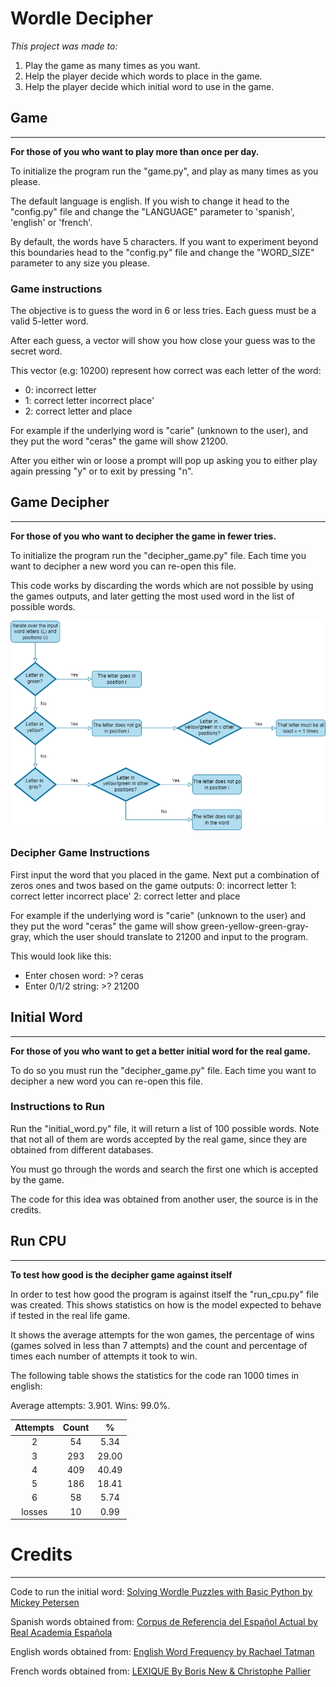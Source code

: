 # Wordle Decipher

*This project was made to:*
1. Play the game as many times as you want.
2. Help the player decide which words to place in the game.
3. Help the player decide which initial word to use in the game.


## Game

---

**For those of you who want to play more than once per day.**

To initialize the program run the "game.py", and play as many times as you please.

The default language is english. If you wish to change it head to the "config.py" file and change 
the "LANGUAGE" parameter to 'spanish', 'english' or 'french'.

By default, the words have 5 characters. If you want to experiment beyond this boundaries
 head to the "config.py" file and change the "WORD_SIZE" parameter to any size you please.


### Game instructions
The objective is to guess the word in 6 or less tries.
Each guess must be a valid 5-letter word.

After each guess, a vector will show you how close your guess was to the secret word.

This vector (e.g: 10200) represent how correct was each letter of the word:
* 0: incorrect letter
* 1: correct letter incorrect place'
* 2: correct letter and place

For example if the underlying word is "carie" (unknown to the user), and they put the 
word "ceras" the game will show 21200.

After you either win or loose a prompt will pop up asking you to either play again
pressing "y" or to exit by pressing "n".


## Game Decipher

---

**For those of you who want to decipher the game in fewer tries.**

To initialize the program run the "decipher_game.py" file.
Each time you want to decipher a new word you can re-open this file.

This code works by discarding the words which are not possible by using the games outputs, and later
getting the most used word in the list of possible words.

![](word_decipher_flowchart.png "Word Decipher Flowchart")


### Decipher Game Instructions

First input the word that you placed in the game. 
Next put a combination of zeros ones and twos based on the game outputs:
0: incorrect letter
1: correct letter incorrect place'
2: correct letter and place


For example if the underlying word is "carie" (unknown to the user) and they put the 
word "ceras" the game will show green-yellow-green-gray-gray, which the user should translate to
21200 and input to the program.

This would look like this:
* Enter chosen word:  >? ceras
* Enter 0/1/2 string:  >? 21200


## Initial Word

---

**For those of you who want to get a better initial word for the real game.**

To do so you must run the "decipher_game.py" file. Each time you want to decipher a new word you can re-open this file.


### Instructions to Run

Run the "initial_word.py" file, it will return a list of 100 possible words. 
Note that not all of them are words accepted by the real game, since they
are obtained from different databases.

You must go through the words and search the first one which is accepted by the game.

The code for this idea was obtained from another user, the source is in the credits.

## Run CPU

---
**To test how good is the decipher game against itself**

In order to test how good the program is against itself the "run_cpu.py" file was created.
This shows statistics on how is the model expected to behave if tested in the real life game.

It shows the average attempts for the won games, the percentage of wins (games solved in less than  7 attempts)
and the count and percentage of times each number of attempts it took to win.

The following table shows the statistics for the code ran 1000 times in english:

Average attempts: 3.901.
Wins: 99.0%.

| Attempts | Count | % | 
| :----: | :----: | :----: | 
|2| 54 | 5.34|
|3|293 |29.00|
|4|409 |40.49|
|5|186 |18.41|
|6| 58 | 5.74|
|losses| 10 | 0.99|


# Credits

---

Code to run the initial word:
[Solving Wordle Puzzles with Basic Python by Mickey Petersen](https://www.inspiredpython.com/article/solving-wordle-puzzles-with-basic-python)

Spanish words obtained from:
[Corpus de Referencia del Español Actual by Real Academia Española](http://corpus.rae.es/lfrecuencias.html)

English words obtained from:
[English Word Frequency by Rachael Tatman](https://www.kaggle.com/rtatman/english-word-frequency/version/1)

French words obtained from:
[LEXIQUE By Boris New & Christophe Pallier](http://www.lexique.org/)